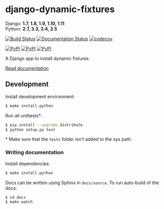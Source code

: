 # django-dynamic-fixtures


Django: **1.7, 1.8, 1.9, 1.10, 1.11**  
Python: **2.7, 3.3, 3.4, 3.5**

[![Build Status](https://travis-ci.org/Peter-Slump/django-dynamic-fixtures.svg?branch=master)](https://travis-ci.org/Peter-Slump/django-dynamic-fixtures)
[![Documentation Status](https://readthedocs.org/projects/django-dynamic-fixtures/badge/?version=latest)](http://django-dynamic-fixtures.readthedocs.io/en/latest/?badge=latest)
[![codecov](https://codecov.io/gh/Peter-Slump/django-dynamic-fixtures/branch/master/graph/badge.svg)](https://codecov.io/gh/Peter-Slump/django-dynamic-fixtures)


[![PyPI](https://img.shields.io/pypi/l/django-dynamic-fixtures.svg)](https://pypi.python.org/pypi/django-dynamic-fixtures)
[![PyPI](https://img.shields.io/pypi/v/django-dynamic-fixtures.svg)](https://pypi.python.org/pypi/django-dynamic-fixtures)
[![PyPI](https://img.shields.io/pypi/wheel/django-dynamic-fixtures.svg)](https://pypi.python.org/pypi/django-dynamic-fixtures)


A Django app to install dynamic fixtures.

[Read documentation](http://django-dynamic-fixtures.readthedocs.io/en/latest/)

## Development

Install development environment:

```bash
$ make install-python
```

Run all unittests*:

```bash
$ pip install --upgrade distribute
$ python setup.py test
```

\* Make sure that the `tests` folder isn't added to the sys path.

### Writing documentation

Install dependencies: 

```bash
$ make install-python
```

Docs can be written using Sphinx in `docs/source`.
To run auto-build of the docs:

```
$ cd docs
$ make watch
```
